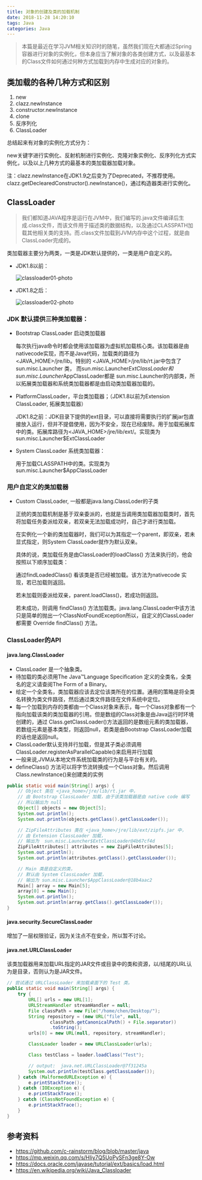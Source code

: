 ```yaml
---
title: 对象的创建及类的加载机制
date: 2018-11-28 14:20:10
tags: Java
categories: Java
---
```


> 本篇是最近在学习JVM相关知识时的随笔，虽然我们现在大都通过Spring容器进行对象的实例化，但本身应当了解对象的各类创建方式，以及最基本的Class文件如何通过何种方式加载到内存中生成对应的对象的。

<!-- more -->

## 类加载的各种几种方式和区别

1. new
2. clazz.newInstance
3. constructor.newInstance
4. clone
5. 反序列化
6. ClassLoader

总结起来有对象的实例化方式分为：

new关键字进行实例化、反射机制进行实例化、克隆对象实例化、反序列化方式实例化，以及以上几种方式的最基本的类加载器加载对象。

注：clazz.newInstance在JDK1.9之后变为了Deprecated，不推荐使用。
clazz.getDeclearedConstructor().newInstance()，通过构造器类进行实例化。

## ClassLoader

> 我们都知道JAVA程序是运行在JVM中，我们编写的.java文件编译后生成.class文件，而该文件用于描述类的数据结构，以及通过CLASSPATH加载其他相关类的支持。而.class文件加载到JVM内存中这个过程，就是由ClassLoader完成的。

类加载器主要分为两类，一类是JDK默认提供的，一类是用户自定义的。 

* JDK1.8以前：

    ![classloader01-photo](/image/classloader01.png)

* JDK1.8之后：

    ![classloader02-photo](/image/classloader02.jpg)

### JDK 默认提供三种类加载器：

* Bootstrap ClassLoader 启动类加载器

    每次执行java命令时都会使用该加载器为虚拟机加载核心类。该加载器是由nativecode实现，而不是Java代码，加载类的路径为<JAVA_HOME>/jre/lib。特别的 <JAVA_HOME>/jre/lib/rt.jar中包含了sun.misc.Launcher 类， 而sun.misc.Launcher$ExtClassLoader和sun.misc.Launcher$AppClassLoader都是 sun.misc.Launcher的内部类，所以拓展类加载器和系统类加载器都是由启动类加载器加载的。

* PlatformClassLoader，平台类加载器；（JDK1.8以前为Extension ClassLoader, 拓展类加载器）

    JDK1.8之前：JDK目录下提供的ext目录，可以直接将需要执行的扩展jar包直接放入运行，但并不提倡使用，因为不安全，现在已经废除。用于加载拓展库中的类。拓展库路径为<JAVA_HOME>/jre/lib/ext/。实现类为sun.misc.Launcher$ExtClassLoader

* System ClassLoader 系统类加载器：

    用于加载CLASSPATH中的类。实现类为sun.misc.Launcher$AppClassLoader

### 用户自定义的类加载器

* Custom ClassLoader, 一般都是java.lang.ClassLoder的子类

    正统的类加载机制是基于双亲委派的，也就是当调用类加载器加载类时，首先将加载任务委派给双亲，若双亲无法加载成功时，自己才进行类加载。

    在实例化一个新的类加载器时，我们可以为其指定一个parent，即双亲，若未显式指定，则System ClassLoader就作为默认双亲。

    具体的说，类加载任务是由ClassLoader的loadClass() 方法来执行的，他会按照以下顺序加载类：

    通过findLoadedClass() 看该类是否已经被加载。该方法为nativecode 实现，若已加载则返回。
    
    若未加载则委派给双亲，parent.loadClass()，若成功则返回。
    
    若未成功，则调用 findClass() 方法加载类。java.lang.ClassLoader中该方法只是简单的抛出一个ClassNotFoundException所以，自定义的ClassLoader都需要 Override findClass() 方法。

### ClassLoader的API

#### java.lang.ClassLoader

* ClassLoader 是一个抽象类。
* 待加载的类必须用The Java™Language Specification 定义的全类名，全类名的定义请查阅The Form of a Binary。
* 给定一个全类名，类加载器应该去定位该类所在的位置。通用的策略是将全类名转换为类文件路径，然后通过类文件路径在文件系统中定位。
* 每一个加载到内存的类都由一个Class对象来表示，每一个Class对象都有一个指向加载该类的类加载器的引用。但是数组的Class对象是由Java运行时环境创建的，通过 Class.getClassLoader()方法返回的是数组元素的类加载器，若数组元素是基本类型，则返回null，若类是由Bootstrap ClassLoader加载的话也是返回null。
* ClassLoader默认支持并行加载，但是其子类必须调用ClassLoader.registerAsParallelCapable()来启用并行加载
* 一般来说,JVM从本地文件系统加载类的行为是与平台有关的。
* defineClass() 方法可以将字节流转换成一个Class对象。然后调用Class.newInstance()来创建类的实例

```java
public static void main(String[] args) {
    // Object 类在 <java_home>/jre/lib/rt.jar 中，
    // 由 Bootstrap ClassLoader 加载，由于该类加载器是由 native code 编写
    // 所以输出为 null
    Object[] objects = new Object[5];
    System.out.println();
    System.out.println(objects.getClass().getClassLoader());

    // ZipFileAttributes 类在 <java_home>/jre/lib/ext/zipfs.jar 中，
    // 由 Extension ClassLoader 加载，
    // 输出为  sun.misc.Launcher$ExtClassLoader@4b67cf4d
    ZipFileAttributes[] attributes = new ZipFileAttributes[5];
    System.out.println();
    System.out.println(attributes.getClass().getClassLoader());

    // Main 类是自定义的类，
    // 默认由 System ClassLoader 加载，
    // 输出为 sun.misc.Launcher$AppClassLoader@18b4aac2
    Main[] array = new Main[5];
    array[0] = new Main();
    System.out.println();
    System.out.println(array.getClass().getClassLoader());
}
```

#### java.security.SecureClassLoader
增加了一层权限验证，因为关注点不在安全，所以暂不讨论。

#### java.net.URLClassLoader
该类加载器用来加载URL指定的JAR文件或目录中的类和资源，以/结尾的URL认为是目录，否则认为是JAR文件。

```java
// 尝试通过 URLClassLoader 来加载桌面下的 Test 类。
public static void main(String[] args) {
    try {
        URL[] urls = new URL[1];
        URLStreamHandler streamHandler = null;
        File classPath = new File("/home/chen/Desktop/");
        String repository = (new URL("file", null,
                classPath.getCanonicalPath() + File.separator))
                .toString();
        urls[0] = new URL(null, repository, streamHandler);

        ClassLoader loader = new URLClassLoader(urls);

        Class testClass = loader.loadClass("Test");

        // output:  java.net.URLClassLoader@7f31245a
        System.out.println(testClass.getClassLoader());
    } catch (MalformedURLException e) {
        e.printStackTrace();
    } catch (IOException e) {
        e.printStackTrace();
    } catch (ClassNotFoundException e) {
        e.printStackTrace();
    }
}

```

## 参考资料
* https://github.com/c-rainstorm/blog/blob/master/java
* https://mp.weixin.qq.com/s/HIiy7Q5UoPySFn3ge8Y-Ow
* https://docs.oracle.com/javase/tutorial/ext/basics/load.html
* https://en.wikipedia.org/wiki/Java_Classloader